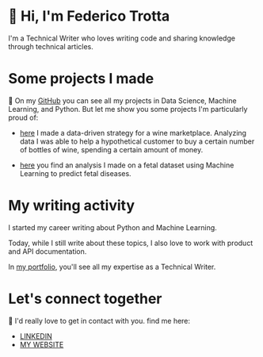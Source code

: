 # 👋 Hi, I'm Federico Trotta 

I'm a Technical Writer who loves writing code and sharing knowledge through technical articles.


# Some projects I made
🔭
On my [GitHub](https://github.com/federico-trotta) you can see all my projects in Data Science, Machine Learning, and Python. But let me show you some projects I'm particularly proud of:

- [here](https://github.com/federico-trotta/wine_marketplace_strategy) I made a data-driven strategy for a wine marketplace. Analyzing data I was able to help a hypothetical customer to buy a certain number of bottles of wine, spending a certain amount of money.

- [here](https://github.com/federico-trotta/Predicting_fetal_diseases_with_ML) you find an analysis I made on a fetal dataset using Machine Learning to predict fetal diseases. 

# My writing activity
I started my career writing about Python and Machine Learning.

Today, while I still write about these topics, I also love to work with product and API documentation.

In [my portfolio]([https://app.gitbook.com/o/mCNkbWzbgdKCodE4JSjx/s/lyy8y7VEsW9GmdQ1fsox/](https://federico-trotta.gitbook.io/federico-trottas-portfolio/my-portfolio/api-documentation/coingecko-api-getting-crypto-values)), you'll see all my expertise as a Technical Writer.

# Let's connect together
👯 I'd really love to get in contact with you.
find me here:
- [LINKEDIN](https://www.linkedin.com/in/federico-trotta/)
- [MY WEBSITE](https://federicotrotta.com/)


<!--
**federico-trotta/federico-trotta** is a ✨ _special_ ✨ repository because its `README.md` (this file) appears on your GitHub profile.

Here are some ideas to get you started:

- 🔭 I’m currently working on ...
- 🌱 I’m currently learning ...
- 👯 I’m looking to collaborate on ...
- 🤔 I’m looking for help with ...
- 💬 Ask me about ...
- 📫 How to reach me: ...
- 😄 Pronouns: ...
- ⚡ Fun fact: ...
-->
